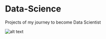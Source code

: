 # Data-Science
Projects of my journey to become Data Scientist




![alt text](file:///Users/lourdesdelcarmen/Downloads/2feff1b4aa802adf759cf34b78a4f10d-405a9ade-70b2-42b0-87dd-a6b8cb464fd4.jpeg)
